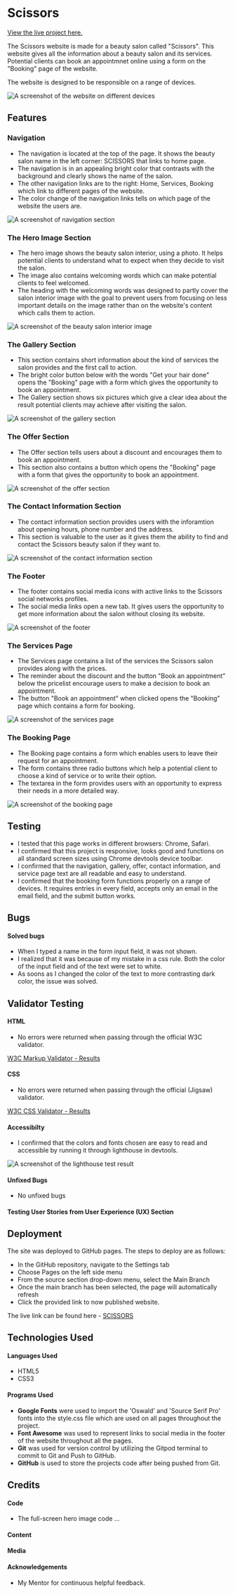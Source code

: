# Scissors
[View the live project here.](https://konstanciaa.github.io/scissors-salon/)

The Scissors website is made for a beauty salon called "Scissors". This website gives all the information about a beauty salon and its services.  Potential clients can book an appointmnet online using a form on the "Booking" page of the website. 

The website is designed to be responsible on a range of devices. 

![A screenshot of the website on different devices](/docs/responsive.png)

## Features

### Navigation
+ The navigation is located at the top of the page. It shows the beauty salon name in the left corner: SCISSORS that links to home page.
+ The navigation is in an appealing bright color that contrasts with the background and clearly shows the name of the salon.
+ The other navigation links are to the right: Home, Services, Booking which link to different pages of the website. 
+ The color change of the navigation links tells on which page of the website the users are.

![A screenshot of navigation section](/docs/navigation.png)

### The Hero Image Section
+ The hero image shows the beauty salon interior, using a photo. It helps potential clients to understand what to expect when they decide to visit the salon.
+ The image also contains welcoming words which can make potential clients to feel welcomed.
+ The heading with the welcoming words was designed to partly cover the salon interior image with the goal to prevent users from focusing on less important details on the image rather than on the website's content which calls them to action.

![A screenshot of the beauty salon interior image](/docs/interior-image.png)

### The Gallery Section
+ This section contains short information about the kind of services the salon provides and the first call to action. 
+ The bright color button below with the words "Get your hair done" opens the "Booking" page with a form which gives the opportunity to book an appointment.
+ The Gallery section shows six pictures which give a clear idea about the result potential clients may achieve after visiting the salon.

![A screenshot of the gallery section](/docs/gallery.png)

### The Offer Section
+ The Offer section tells users about a discount and encourages them to book an appointment.
+ This section also contains a button which opens the "Booking" page with a form that gives the opportunity to book an appointment.

![A screenshot of the offer section](/docs/offer.png)

### The Contact Information Section
+ The contact information section provides users with the inforamtion about opening hours, phone number and the address.
+ This section is valuable to the user as it gives them the ability to find and contact the Scissors beauty salon if they want to.

![A screenshot of the contact information section](/docs/contact.png)

### The Footer
+ The footer contains social media icons with active links to the Scissors social networks profiles.
+ The social media links open a new tab. It gives users the opportunity to get more information about the salon without closing its website.

![A screenshot of the footer](/docs/footer.png)

### The Services Page
+ The Services page contains a list of the services the Scissors salon provides along with the prices.
+ The reminder about the discount and the button "Book an appointment" below the pricelist encourage users to make a decision to book an appointment.
+ The button "Book an appointment" when clicked opens the "Booking" page which contains a form for booking.

![A screenshot of the services page](/docs/services.png)

### The Booking Page
+ The Booking page contains a form which enables users to leave their request for an appointment.
+ The form contains three radio buttons which help a potential client to choose a kind of service or to write their option.
+ The textarea in the form provides users with an opportunity to express their needs in a more detailed way.

![A screenshot of the booking page](/docs/booking.png)

## Testing

+ I tested that this page works in different browsers: Chrome, Safari.
+ I confirmed that this project is responsive, looks good and functions on all standard screen sizes using Chrome devtools device toolbar.
+ I confirmed that the navigation, gallery, offer, contact information, and service page text are all readable and easy to understand.
+ I confirmed that the booking form functions properly on a range of devices. It requires entries in every field, accepts only an email in the email field, and the submit button works.

## Bugs

#### Solved bugs

+ When I typed a name in the form input field, it was not shown. 
+ I realized that it was because of my mistake in a css rule. Both the color of the input field and of the text were set to white. 
+ As soons as I changed the color of the text to more contrasting dark color, the issue was solved. 

## Validator Testing

#### HTML
+ No errors were returned when passing through the official W3C validator.

[W3C Markup Validator - Results](https://validator.w3.org/nu/?showsource=yes&doc=https%3A%2F%2Fkonstanciaa.github.io%2Fscissors-salon%2Findex.html)

#### CSS
+ No errors were returned when passing through the official (Jigsaw) validator.

[W3C CSS Validator - Results](https://jigsaw.w3.org/css-validator/validator?uri=https%3A%2F%2Fkonstanciaa.github.io%2Fscissors-salon%2Findex.html&profile=css3svg&usermedium=all&warning=1&vextwarning=&lang=en)

#### Accessibilty
+ I confirmed that the colors and fonts chosen are easy to read and accessible by running it through lighthouse in devtools.

![A screenshot of the lighthouse test result](/docs/lighthouse.png)

#### Unfixed Bugs
+ No unfixed bugs

#### Testing User Stories from User Experience (UX) Section


## Deployment

The site was deployed to GitHub pages. The steps to deploy are as follows:
+ In the GitHub repository, navigate to the Settings tab
+ Choose Pages on the left side menu
+ From the source section drop-down menu, select the Main Branch
+ Once the main branch has been selected, the page will automatically refresh
+ Click the provided link to now published website.

The live link can be found here - [SCISSORS](https://konstanciaa.github.io/scissors-salon/)

## Technologies Used

#### Languages Used
+ HTML5
+ CSS3

#### Programs Used
+ **Google Fonts** were used to import the 'Oswald' and 'Source Serif Pro' fonts into the style.css file which are used on all pages throughout the project.
+ **Font Awesome** was used to represent links to social media in the footer of the website throughout all the pages.
+ **Git** was used for version control by utilizing the Gitpod terminal to commit to Git and Push to GitHub.
+ **GitHub** is used to store the projects code after being pushed from Git.

## Credits

#### Code
+ The full-screen hero image code ...

#### Content

#### Media

#### Acknowledgements
+ My Mentor for continuous helpful feedback.